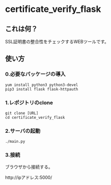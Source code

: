 certificate_verify_flask
=========

## これは何？

SSL証明書の整合性をチェックするWEBツールです。  

## 使い方

### 0.必要なパッケージの導入

```
yum install python3 python3-devel
pip3 install flask flask-httpauth
```

### 1.レポジトリのclone

```
git clone [URL]
cd certificate_verify_flask
```

### 2.サーバの起動

```
./main.py
```

### 3.接続

ブラウザから接続する。

http://ipアドレス:5000/